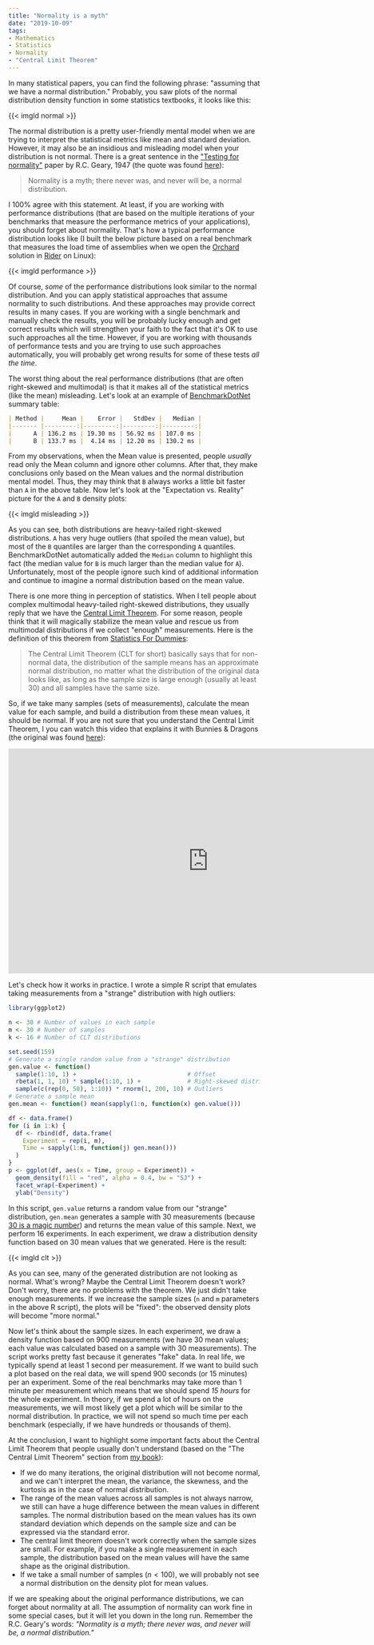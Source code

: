 ```yaml
---
title: "Normality is a myth"
date: "2019-10-09"
tags:
- Mathematics
- Statistics
- Normality
- "Central Limit Theorem"
---
```


In many statistical papers, you can find the following phrase: "assuming that we have a normal distribution."
Probably, you saw plots of the normal distribution density function in some statistics textbooks,
  it looks like this:

{{< imgld normal >}}

The normal distribution is a pretty user-friendly mental model when we are trying to interpret the statistical metrics
  like mean and standard deviation.
However, it may also be an insidious and misleading model when your distribution is not normal.
There is a great sentence in the ["Testing for normality"](https://doi.org/10.1093/biomet/34.3-4.209) paper by R.C. Geary, 1947 (the quote was found [here](https://garstats.wordpress.com/2019/06/17/myth/)):

> Normality is a myth; there never was, and never will be, a normal distribution.

I 100% agree with this statement.
At least, if you are working with performance distributions
  (that are based on the multiple iterations of your benchmarks that measure the performance metrics of your applications),
  you should forget about normality.
That's how a typical performance distribution looks like
  (I built the below picture based on a real benchmark that measures the load time of assemblies
  when we open the [Orchard](https://github.com/OrchardCMS/Orchard) solution in [Rider](https://www.jetbrains.com/rider/) on Linux):

{{< imgld performance >}}

<!--more-->

Of course, *some* of the performance distributions look similar to the normal distribution.
And you can apply statistical approaches that assume normality to such distributions.
And these approaches may provide correct results in many cases.
If you are working with a single benchmark and manually check the results,
  you will be probably lucky enough and get correct results which will strengthen your faith to the fact
  that it's OK to use such approaches all the time.
However, if you are working with thousands of performance tests and you are trying to use such approaches automatically,
  you will probably get wrong results for some of these tests *all the time*.

The worst thing about the real performance distributions (that are often right-skewed and multimodal) is that
  it makes all of the statistical metrics (like the mean) misleading.
Let's look at an example of [BenchmarkDotNet](https://github.com/dotnet/BenchmarkDotNet) summary table:

```md
| Method |     Mean |    Error |   StdDev |   Median |
|------- |---------:|---------:|---------:|---------:|
|      A | 136.2 ms | 19.30 ms | 56.92 ms | 107.0 ms |
|      B | 133.7 ms |  4.14 ms | 12.20 ms | 130.2 ms |
```

From my observations, when the Mean value is presented,
  people *usually* read only the Mean column and ignore other columns.
After that, they make conclusions only based on the Mean values and the normal distribution mental model.
Thus, they may think that `B` always works a little bit faster than `A` in the above table.
Now let's look at the "Expectation vs. Reality" picture for the `A` and `B` density plots:

{{< imgld misleading >}}

As you can see, both distributions are heavy-tailed right-skewed distributions.
`A` has very huge outliers (that spoiled the mean value),
  but most of the `B` quantiles are larger than the corresponding `A` quantiles.
BenchmarkDotNet automatically added the `Median` column to highlight this fact
  (the median value for `B` is much larger than the median value for `A`).
Unfortunately, most of the people ignore such kind of additional information and
  continue to imagine a normal distribution based on the mean value.

There is one more thing in perception of statistics.
When I tell people about complex multimodal heavy-tailed right-skewed distributions,
  they usually reply that we have the
  [Central Limit Theorem](https://en.wikipedia.org/wiki/Central_limit_theorem).
For some reason, people think that it will magically stabilize the mean value and
  rescue us from multimodal distributions if we collect "enough" measurements.
Here is the definition of this theorem from [Statistics For Dummies](https://www.dummies.com/education/math/statistics/how-the-central-limit-theorem-is-used-in-statistics/):

> The Central Limit Theorem (CLT for short) basically says that for non-normal data, the distribution of the sample means has an approximate normal distribution, no matter what the distribution of the original data looks like, as long as the sample size is large enough (usually at least 30) and all samples have the same size.

So, if we take many samples (sets of measurements), calculate the mean value for each sample,
  and build a distribution from these mean values, it should be normal.
If you are not sure that you understand the Central Limit Theorem, I you can watch this video
  that explains it with Bunnies & Dragons (the original was found [here](https://blog.minitab.com/blog/michelle-paret/explaining-the-central-limit-theorem-with-bunnies-and-dragons-v2)):

<div class="text-center">
<iframe width="800" height="450" src="https://www.youtube.com/embed/jvoxEYmQHNM" frameborder="0" allow="accelerometer; autoplay; encrypted-media; gyroscope; picture-in-picture" allowfullscreen></iframe>
</div>

Let's check how it works in practice.
I wrote a simple R script that emulates taking measurements from a "strange" distribution with high outliers:

```r
library(ggplot2)

n <- 30 # Number of values in each sample
m <- 30 # Number of samples
k <- 16 # Number of CLT distributions

set.seed(159)
# Generate a single random value from a "strange" distribution
gen.value <- function()
  sample(1:10, 1) +                               # Offset
  rbeta(1, 1, 10) * sample(1:10, 1) +             # Right-skewed distribution
  sample(c(rep(0, 50), 1:10)) * rnorm(1, 200, 10) # Outliers
# Generate a sample mean
gen.mean <- function() mean(sapply(1:n, function(x) gen.value()))

df <- data.frame()
for (i in 1:k) {
  df <- rbind(df, data.frame(
    Experiment = rep(i, m),
    Time = sapply(1:m, function(j) gen.mean()))
  )
}
p <- ggplot(df, aes(x = Time, group = Experiment)) +
  geom_density(fill = "red", alpha = 0.4, bw = "SJ") +
  facet_wrap(~Experiment) +
  ylab("Density")
```

In this script,
  `gen.value` returns a random value from our "strange" distribution,
  `gen.mean` generates a sample with 30 measurements (because [30 is a magic number](https://stats.stackexchange.com/q/2541/261747))
  and returns the mean value of this sample.
Next, we perform 16 experiments.
In each experiment, we draw a distribution density function based on 30 mean values that we generated.
Here is the result:

{{< imgld clt >}}

As you can see, many of the generated distribution are not looking as normal.
What's wrong?
Maybe the Central Limit Theorem doesn't work?
Don't worry, there are no problems with the theorem.
We just didn't take enough measurements.
If we increase the sample sizes (`n` and `m` parameters in the above R script), the plots will be "fixed":
  the observed density plots will become "more normal."

Now let's think about the sample sizes.
In each experiment, we draw a density function based on 900 measurements
  (we have 30 mean values; each value was calculated based on a sample with 30 measurements).
The script works pretty fast because it generates "fake" data.
In real life, we typically spend at least 1 second per measurement.
If we want to build such a plot based on the real data,
  we will spend 900 seconds (or 15 minutes) per an experiment.
Some of the real benchmarks may take more than 1 minute per measurement which means that
  we should spend *15 hours* for the whole experiment.
In theory, if we spend a lot of hours on the measurements,
  we will most likely get a plot which will be similar to the normal distribution.
In practice, we will not spend so much time per each benchmark
  (especially, if we have hundreds or thousands of them).

At the conclusion, I want to highlight some important facts about the Central Limit Theorem
  that people usually don't understand
  (based on the "The Central Limit Theorem" section from [my book](/prodotnetbenchmarking/)):

* If we do many iterations, the original distribution will not become normal,
    and we can't interpret the mean, the variance, the skewness, and the kurtosis as in the case of normal distribution.
* The range of the mean values across all samples is not always narrow,
    we still can have a huge difference between the mean values in different samples.
  The normal distribution based on the mean values has its own standard deviation
    which depends on the sample size and can be expressed via the standard error.
* The central limit theorem doesn't work correctly when the sample sizes are small.
  For example, if you make a single measurement in each sample,
    the distribution based on the mean values will have the same shape as the original distribution.
* If we take a small number of samples ($n < 100$),
    we will probably not see a normal distribution on the density plot for mean values.

If we are speaking about the original performance distributions,
  we can forget about normality at all.
The assumption of normality can work fine in some special cases,
  but it will let you down in the long run.
Remember the R.C. Geary's words: *"Normality is a myth; there never was, and never will be, a normal distribution."*
